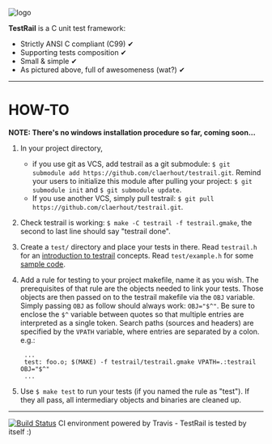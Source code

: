 ![logo](https://github.com/claerhout/testrail/raw/master/testrail-logo.png)

**TestRail** is a C unit test framework:
* Strictly ANSI C compliant (C99) ✔
* Supporting tests composition ✔
* Small & simple ✔
* As pictured above, full of awesomeness (wat?) ✔

-------------------------------------------------------------------------------

# HOW-TO

**NOTE: There's no windows installation procedure so far, coming soon...**

1. In your project directory,
   * if you use git as VCS, add testrail as a git submodule:
     `$ git submodule add https://github.com/claerhout/testrail.git`.
     Remind your users to initialize this module after pulling your project:
     `$ git submodule init` and `$ git submodule update`.
   * If you use another VCS, simply pull testrail:
     `$ git pull https://github.com/claerhout/testrail.git`.
2. Check testrail is working: `$ make -C testrail -f testrail.gmake`,
   the second to last line should say "testrail done".
3. Create a `test/` directory and place your tests in there.
   Read `testrail.h` for an [introduction to testrail](https://github.com/claerhout/testrail/blob/master/testrail.h) concepts.
   Read `test/example.h` for some [sample code](https://github.com/claerhout/testrail/blob/master/test/example.c).
4. Add a rule for testing to your project makefile, name it as you wish.
   The prerequisites of that rule are the objects needed to link your tests.
   Those objects are then passed on to the testrail makefile via the `OBJ` variable.
   Simply passing `OBJ` as follow should always work: `OBJ="$^"`.
   Be sure to enclose the `$^` variable between quotes so that multiple entries are interpreted as a single token.
   Search paths (sources and headers) are specified by the `VPATH` variable, where entries are separated by a colon.
   e.g.:

		...
		test: foo.o; $(MAKE) -f testrail/testrail.gmake VPATH=.:testrail OBJ="$^"
		...

5. Use `$ make test` to run your tests (if you named the rule as "test").
   If they all pass, all intermediary objects and binaries are cleaned up.

-------------------------------------------------------------------------------

[![Build Status](https://secure.travis-ci.org/claerhout/testrail.png?branch=master)](http://travis-ci.org/claerhout/testrail)
CI environment powered by Travis - TestRail is tested by itself :)